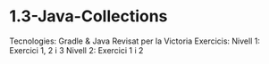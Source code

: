 # 1.3-Java-Collections

Tecnologies: Gradle & Java
Revisat per la Victoria
Exercicis:
Nivell 1: Exercici 1, 2 i 3
Nivell 2: Exercici 1 i 2
